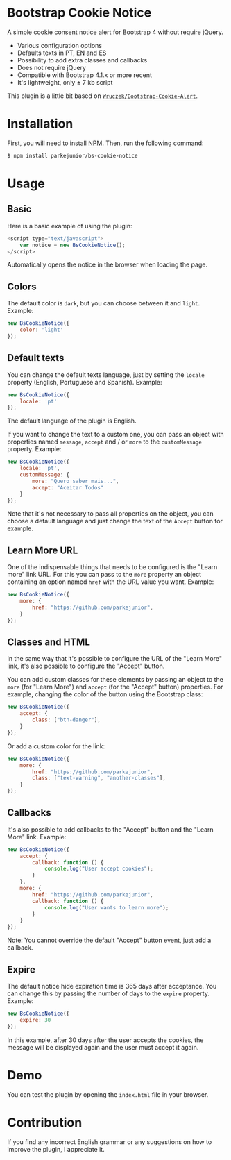 
# Bootstrap Cookie Notice

A simple cookie consent notice alert for Bootstrap 4 without require jQuery.

- Various configuration options
- Defaults texts in PT, EN and ES
- Possibility to add extra classes and callbacks
- Does not require jQuery
- Compatible with Bootstrap 4.1.x or more recent
- It's lightweight, only ± 7 kb script

This plugin is a little bit based on [`Wruczek/Bootstrap-Cookie-Alert`](https://github.com/Wruczek/Bootstrap-Cookie-Alert).

# Installation

First, you will need to install [NPM](https://www.npmjs.com/get-npm). Then, run the following command:
```bash
$ npm install parkejunior/bs-cookie-notice
```

# Usage

## Basic
Here is a basic example of using the plugin:
```js
<script type="text/javascript">
    var notice = new BsCookieNotice();
</script>
```
Automatically opens the notice in the browser when loading the page.

## Colors
The default color is `dark`, but you can choose between it and `light`. Example:
```js
new BsCookieNotice({
    color: 'light'
});
```

## Default texts
You can change the default texts language, just by setting the `locale` property (English, Portuguese and Spanish). Example:
```js
new BsCookieNotice({
    locale: 'pt'
});
```
The default language of the plugin is English.

If you want to change the text to a custom one, you can pass an object with properties named `message`, `accept` and / or `more` to the `customMessage` property. Example:
```js
new BsCookieNotice({
    locale: 'pt',
    customMessage: {
        more: "Quero saber mais...",
        accept: "Aceitar Todos"
    }
});
```
Note that it's not necessary to pass all properties on the object, you can choose a default language and just change the text of the `Accept` button for example.

## Learn More URL
One of the indispensable things that needs to be configured is the "Learn more" link URL. For this you can pass to the `more` property an object containing an option named `href` with the URL value you want. Example:
```js
new BsCookieNotice({
    more: {
        href: "https://github.com/parkejunior",
    }
});
```

## Classes and HTML
In the same way that it's possible to configure the URL of the "Learn More" link, it's also possible to configure the "Accept" button.

You can add custom classes for these elements by passing an object to the `more` (for "Learn More") and `accept` (for the "Accept" button) properties. For example, changing the color of the button using the Bootstrap class:
```js
new BsCookieNotice({
    accept: {
        class: ["btn-danger"],
    }
});
```
Or add a custom color for the link:
```js
new BsCookieNotice({
    more: {
        href: "https://github.com/parkejunior",
        class: ["text-warning", "another-classes"],
    }
});
```
## Callbacks
It's also possible to add callbacks to the "Accept" button and the "Learn More" link. Example: 
```js
new BsCookieNotice({
    accept: {
        callback: function () {
            console.log("User accept cookies");
        }
    },
    more: {
        href: "https://github.com/parkejunior",
        callback: function () {
            console.log("User wants to learn more");
        }
    }
});
```
Note: You cannot override the default "Accept" button event, just add a callback.

## Expire
The default notice hide expiration time is 365 days after acceptance. You can change this by passing the number of days to the `expire` property. Example:
```js
new BsCookieNotice({
    expire: 30
});
```
In this example, after 30 days after the user accepts the cookies, the message will be displayed again and the user must accept it again.

# Demo
You can test the plugin by opening the `index.html` file in your browser.

# Contribution
If you find any incorrect English grammar or any suggestions on how to improve the plugin, I appreciate it.
